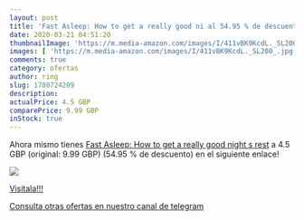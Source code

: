 ```yaml
---
layout: post
title: 'Fast Asleep: How to get a really good ni al 54.95 % de descuento'
date: 2020-03-21 04:51:20
thumbnailImage: 'https://m.media-amazon.com/images/I/411vBK9KcdL._SL200_.jpg'
images: [ 'https://m.media-amazon.com/images/I/411vBK9KcdL._SL200_.jpg' ]
comments: true
category: ofertas
author: ring
slug: 1780724209
description:
actualPrice: 4.5 GBP
comparePrice: 9.99 GBP
inStock: true
---
```


Ahora mismo tienes [Fast Asleep: How to get a really good night s rest](https://www.amazon.co.uk/dp/1780724209/?tag=redken01-21) a 4.5 GBP (original: 9.99 GBP) (54.95 %  de descuento) en el siguiente enlace!

[![](https://m.media-amazon.com/images/I/411vBK9KcdL._SL200_.jpg)](https://www.amazon.co.uk/dp/1780724209/?tag=redken01-21)

[Visítala!!!](https://www.amazon.co.uk/dp/1780724209/?tag=redken01-21)

[Consulta otras ofertas en nuestro canal de telegram](https://t.me/s/ofertas25)
